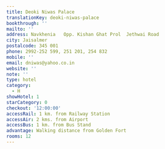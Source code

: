 ```yaml
---
title: Deoki Niwas Palace
translationKey: deoki-niwas-palace
bookthrough: ''
mailto: ''
address: Navkhenia   Opp. Kishan Ghat Prol  Jethwai Road
city: Jaisalmer
postalcode: 345 001
phone: 2992-252 599, 251 201, 254 832
mobile: ''
email: dniwas@yahoo.co.in
website: ''
note: ''
type: hotel
category:
  - H
showHotel: 1
starCategory: 0
checkout: '12:00:00'
accessRail: 1 km. from Railway Station
accessAir: 2 kms. from Airport
accessBus: 1 km. from Bus Stand
advantage: Walking distance from Golden Fort
rooms: 12
---
```


